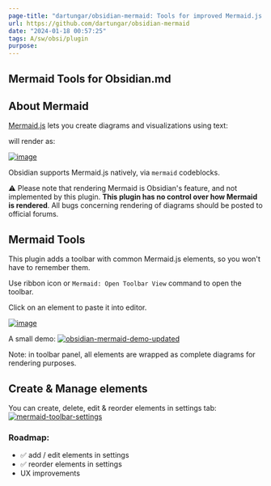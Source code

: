 ```yaml
---
page-title: "dartungar/obsidian-mermaid: Tools for improved Mermaid.js experience in Obsidian.md"
url: https://github.com/dartungar/obsidian-mermaid
date: "2024-01-18 00:57:25"
tags: A/sw/obsi/plugin
purpose:
---
```


## Mermaid Tools for Obsidian.md

## About Mermaid

[Mermaid.js](https://mermaid-js.github.io/) lets you create diagrams and visualizations using text:

will render as:

[![image](https://user-images.githubusercontent.com/36126057/205342377-80dfeb9d-d720-4efd-8102-5a737a23ba89.png)](https://user-images.githubusercontent.com/36126057/205342377-80dfeb9d-d720-4efd-8102-5a737a23ba89.png)

Obsidian supports Mermaid.js natively, via `mermaid` codeblocks.

⚠️ Please note that rendering Mermaid is Obsidian's feature, and not implemented by this plugin. **This plugin has no control over how Mermaid is rendered**. All bugs concerning rendering of diagrams should be posted to official forums.

## Mermaid Tools

This plugin adds a toolbar with common Mermaid.js elements, so you won't have to remember them.

Use ribbon icon or `Mermaid: Open Toolbar View` command to open the toolbar.

Click on an element to paste it into editor.

[![image](https://user-images.githubusercontent.com/36126057/205342717-a454097b-280e-4407-8029-a47fc45a80c8.png)](https://user-images.githubusercontent.com/36126057/205342717-a454097b-280e-4407-8029-a47fc45a80c8.png)

A small demo: [![obsidian-mermaid-demo-updated](https://user-images.githubusercontent.com/36126057/214052070-780d4aab-6325-4729-b07b-836b395160fc.gif)](https://user-images.githubusercontent.com/36126057/214052070-780d4aab-6325-4729-b07b-836b395160fc.gif)

Note: in toolbar panel, all elements are wrapped as complete diagrams for rendering purposes.

## Create & Manage elements

You can create, delete, edit & reorder elements in settings tab: [![mermaid-toolbar-settings](https://user-images.githubusercontent.com/36126057/230771305-0f329ec5-f397-499b-99db-394249ff2316.gif)](https://user-images.githubusercontent.com/36126057/230771305-0f329ec5-f397-499b-99db-394249ff2316.gif)

### Roadmap:

-   ✅ add / edit elements in settings
-   ✅ reorder elements in settings
-   UX improvements